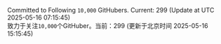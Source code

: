 Committed to Following `10,000` GitHubers. Current: <!-- FOLLOWING_COUNT -->299<!-- FOLLOWING_COUNT --> (Update at UTC <!-- LAST_UPDATED -->2025-05-16 07:15:45<!-- LAST_UPDATED -->)<br>
致力于关注`10,000`个GitHuber。当前：<!-- FOLLOWING_COUNT -->299<!-- FOLLOWING_COUNT --> (更新于北京时间 <!-- LAST_UPDATED_CST -->2025-05-16 15:15:45<!-- LAST_UPDATED_CST -->)
